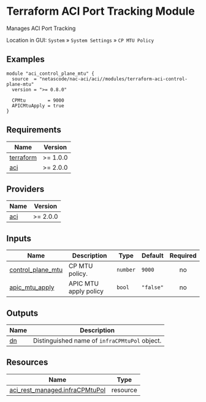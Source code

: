 <!-- BEGIN_TF_DOCS -->
# Terraform ACI Port Tracking Module

Manages ACI Port Tracking

Location in GUI:
`System` » `System Settings` » `CP MTU Policy`

## Examples

```hcl
module "aci_control_plane_mtu" {
  source  = "netascode/nac-aci/aci//modules/terraform-aci-control-plane-mtu"
  version = ">= 0.8.0"

  CPMtu        = 9000
  APICMtuApply = true
}
```

## Requirements

| Name | Version |
|------|---------|
| <a name="requirement_terraform"></a> [terraform](#requirement\_terraform) | >= 1.0.0 |
| <a name="requirement_aci"></a> [aci](#requirement\_aci) | >= 2.0.0 |

## Providers

| Name | Version |
|------|---------|
| <a name="provider_aci"></a> [aci](#provider\_aci) | >= 2.0.0 |

## Inputs

| Name | Description | Type | Default | Required |
|------|-------------|------|---------|:--------:|
| <a name="input_control_plane_mtu"></a> [control\_plane\_mtu](#input\_control\_plane\_mtu) | CP MTU policy. | `number` | `9000` | no |
| <a name="input_apic_mtu_apply"></a> [apic\_mtu\_apply](#input\_apic\_mtu\_apply) | APIC MTU apply policy | `bool` | `"false"` | no |

## Outputs

| Name | Description |
|------|-------------|
| <a name="output_dn"></a> [dn](#output\_dn) | Distinguished name of `infraCPMtuPol` object. |

## Resources

| Name | Type |
|------|------|
| [aci_rest_managed.infraCPMtuPol](https://registry.terraform.io/providers/CiscoDevNet/aci/latest/docs/resources/rest_managed) | resource |
<!-- END_TF_DOCS -->